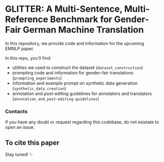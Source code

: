 # GLITTER: A Multi-Sentence, Multi-Reference Benchmark for Gender-Fair German Machine Translation

In this repository, we provide code and information for the upcoming EMNLP paper.

In this repo, you'll find:
* utilities we used to construct the dataset (`dataset_construction`)
* prompting code and information for gender-fair translations (`prompting_experiments`)
* information and example prompt on synthetic data generation (`synthetic_data_creation`)
* annotation and post-editing guidelines for annotators and translators (`annotation_and_post-editing-guidelines`)

### Contacts

If you have any doubt or request regarding this codebase, do not esistate to open an issue.

## To cite this paper

Stay tuned! ✨
